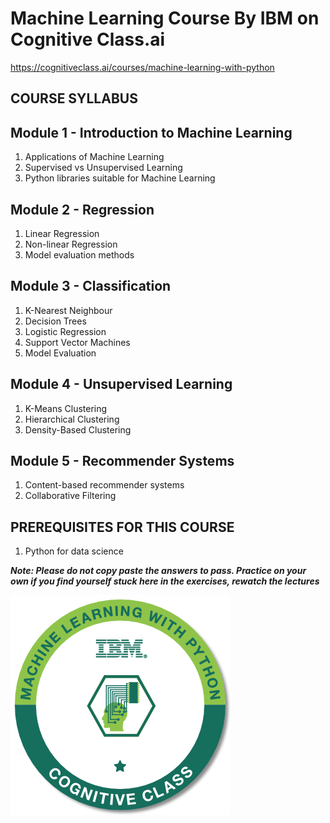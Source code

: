 # Machine Learning Course By IBM on Cognitive Class.ai

https://cognitiveclass.ai/courses/machine-learning-with-python

## COURSE SYLLABUS

## Module 1 - Introduction to Machine Learning
  1. Applications of Machine Learning
  2. Supervised vs Unsupervised Learning
  3. Python libraries suitable for Machine Learning

## Module 2 - Regression
  1. Linear Regression
  2. Non-linear Regression
  3. Model evaluation methods

## Module 3 - Classification
  1. K-Nearest Neighbour
  2. Decision Trees
  3. Logistic Regression
  4. Support Vector Machines
  5. Model Evaluation

## Module 4 - Unsupervised Learning
  1. K-Means Clustering
  2. Hierarchical Clustering
  3. Density-Based Clustering

## Module 5 - Recommender Systems
  1. Content-based recommender systems
  2. Collaborative Filtering

## PREREQUISITES FOR THIS COURSE
  1. Python for data science

***Note: Please do not copy paste the answers to pass. Practice on your own if you find yourself stuck here in the exercises, rewatch the lectures***


![Badge](Machine+Learning+with+Python.png)
